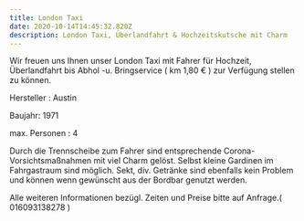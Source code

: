 ```yaml
---
title: London Taxi
date: 2020-10-14T14:45:32.820Z
description: London Taxi, Überlandfahrt & Hochzeitskutsche mit Charm
---
```

Wir freuen uns Ihnen unser London Taxi mit Fahrer für Hochzeit, Überlandfahrt bis Abhol -u. Bringservice ( km 1,80 € ) zur Verfügung stellen zu können.

Hersteller : Austin

Baujahr: 1971

max. Personen : 4 

Durch die Trennscheibe zum Fahrer sind entsprechende Corona-Vorsichtsmaßnahmen mit viel Charm gelöst. Selbst kleine Gardinen im Fahrgastraum sind möglich. Sekt, div. Getränke sind ebenfalls kein Problem und können wenn gewünscht aus der Bordbar genutzt werden. 

Alle weiteren Informationen bezügl. Zeiten und Preise bitte auf Anfrage.( 016093138278 )